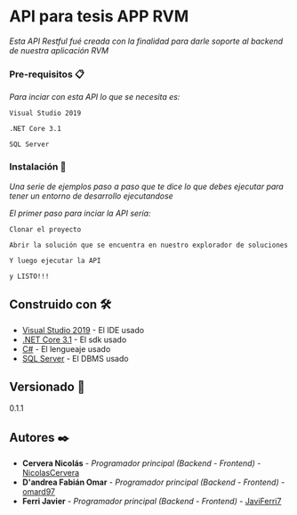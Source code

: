 # API para tesis APP RVM

_Esta API Restful fué creada con la finalidad para darle soporte al backend de nuestra aplicación RVM_

### Pre-requisitos 📋

_Para inciar con esta API lo que se necesita es:_

```
Visual Studio 2019
```
```
.NET Core 3.1
```
```
SQL Server
```

### Instalación 🔧

_Una serie de ejemplos paso a paso que te dice lo que debes ejecutar para tener un entorno de desarrollo ejecutandose_

_El primer paso para inciar la API sería:_

```
Clonar el proyecto
```
```
Abrir la solución que se encuentra en nuestro explorador de soluciones
```
```
Y luego ejecutar la API
```
```
y LISTO!!!
```

## Construido con 🛠️

* [Visual Studio 2019](https://visualstudio.microsoft.com/es/downloads/) - El IDE usado
* [.NET Core 3.1](https://dotnet.microsoft.com/download/dotnet/3.1) - El sdk usado
* [C#](https://docs.microsoft.com/en-us/dotnet/csharp/) - El lengueaje usado
* [SQL Server](https://www.microsoft.com/es-es/sql-server/sql-server-downloads) - El DBMS usado

## Versionado 📌

0.1.1

## Autores ✒️

* **Cervera Nicolás** - *Programador principal (Backend - Frontend)* - [NicolasCervera](https://github.com/NicolasCervera)
* **D'andrea Fabián Omar** - *Programador principal (Backend - Frontend)* - [omard97](https://github.com/omard97)
* **Ferri Javier** - *Programador principal (Backend - Frontend)* - [JaviFerri7](https://github.com/JaviFerri7)
